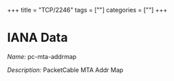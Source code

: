 +++
title = "TCP/2246"
tags = [""]
categories = [""]
+++

# IANA Data

_Name:_ pc-mta-addrmap

_Description:_ PacketCable MTA Addr Map

